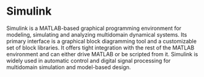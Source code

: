 # Simulink
Simulink is a MATLAB-based graphical programming environment for modeling, simulating and analyzing multidomain dynamical systems. Its primary interface is a graphical block diagramming tool and a customizable set of block libraries. It offers tight integration with the rest of the MATLAB environment and can either drive MATLAB or be scripted from it. Simulink is widely used in automatic control and digital signal processing for multidomain simulation and model-based design.
